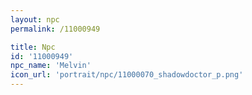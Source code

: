 ```yaml
---
layout: npc
permalink: /11000949

title: Npc
id: '11000949'
npc_name: 'Melvin'
icon_url: 'portrait/npc/11000070_shadowdoctor_p.png'
---
```

